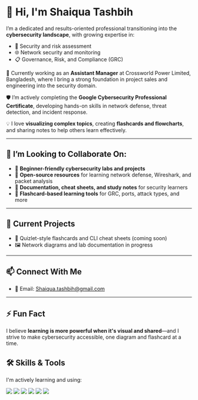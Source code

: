 # 👋 Hi, I'm Shaiqua Tashbih

I’m a dedicated and results-oriented professional transitioning into the **cybersecurity landscape**, with growing expertise in:

- 🔐 Security and risk assessment  
- 🌐 Network security and monitoring  
- 📋 Governance, Risk, and Compliance (GRC)

🎯 Currently working as an **Assistant Manager** at Crossworld Power Limited, Bangladesh, where I bring a strong foundation in project sales and engineering into the security domain.

🛡️ I’m actively completing the **Google Cybersecurity Professional Certificate**, developing hands-on skills in network defense, threat detection, and incident response.

💡 I love **visualizing complex topics**, creating **flashcards and flowcharts**, and sharing notes to help others learn effectively.

---

## 🤝 I’m Looking to Collaborate On:

- 🧪 **Beginner-friendly cybersecurity labs and projects**  
- 🧰 **Open-source resources** for learning network defense, Wireshark, and packet analysis  
- 📝 **Documentation, cheat sheets, and study notes** for security learners  
- 🧠 **Flashcard-based learning tools** for GRC, ports, attack types, and more

---

## 📂 Current Projects
 
- 🧠 Quizlet-style flashcards and CLI cheat sheets (coming soon)  
- 🖼️ Network diagrams and lab documentation in progress

---

## 📫 Connect With Me

- 📧 Email: Shaiqua.tashbih@gmail.com   
  

---

## ⚡ Fun Fact

I believe **learning is more powerful when it's visual and shared**—and I strive to make cybersecurity accessible, one diagram and flashcard at a time.

## 🛠️ Skills & Tools

I'm actively learning and using:

<p align="left">
  <img src="https://img.shields.io/badge/-Python-3776AB?style=flat&logo=python&logoColor=white" />
  <img src="https://img.shields.io/badge/-SQL-4479A1?style=flat&logo=postgresql&logoColor=white" />
  <img src="https://img.shields.io/badge/-Power%20BI-F2C811?style=flat&logo=powerbi&logoColor=black" />
  <img src="https://img.shields.io/badge/-GitHub-181717?style=flat&logo=github&logoColor=white" />
  <img src="https://img.shields.io/badge/-Wireshark-1679A7?style=flat&logo=wireshark&logoColor=white" />
  <img src="https://img.shields.io/badge/-Cybersecurity-0e76a8?style=flat&logo=security&logoColor=white" />
</p>


<!--
**shaiqua1/shaiqua1** is a ✨ _special_ ✨ repository because its `README.md` (this file) appears on your GitHub profile.

Here are some ideas to get you started:

- 🔭 I’m currently working on ...
- 🌱 I’m currently learning ...
- 👯 I’m looking to collaborate on ...
- 🤔 I’m looking for help with ...
- 💬 Ask me about ...
- 📫 How to reach me: ...
- 😄 Pronouns: ...
- ⚡ Fun fact: ...
-->

